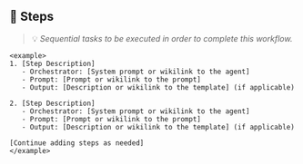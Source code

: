 ## 🚶 Steps
> 💡 *Sequential tasks to be executed in order to complete this workflow.*

```
<example>
1. [Step Description]
   - Orchestrator: [System prompt or wikilink to the agent]
   - Prompt: [Prompt or wikilink to the prompt]
   - Output: [Description or wikilink to the template] (if applicable)

2. [Step Description]
   - Orchestrator: [System prompt or wikilink to the agent]
   - Prompt: [Prompt or wikilink to the prompt]
   - Output: [Description or wikilink to the template] (if applicable)

[Continue adding steps as needed]
</example>
```
